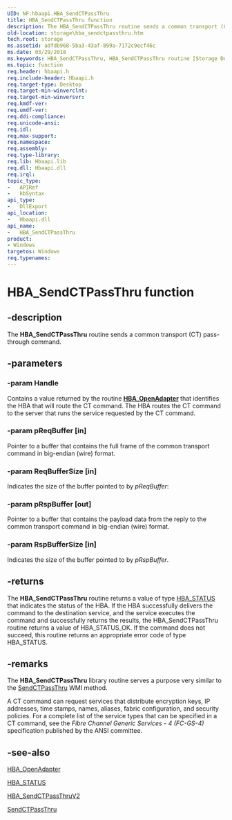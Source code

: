 ```yaml
---
UID: NF:hbaapi.HBA_SendCTPassThru
title: HBA_SendCTPassThru function
description: The HBA_SendCTPassThru routine sends a common transport (CT) pass-through command.
old-location: storage\hba_sendctpassthru.htm
tech.root: storage
ms.assetid: adfdb968-5ba3-43af-899a-7172c9ecf46c
ms.date: 03/29/2018
ms.keywords: HBA_SendCTPassThru, HBA_SendCTPassThru routine [Storage Devices], fibreHBA_rtns_cae90bb3-cdb2-47fe-92b8-e2bffefa338d.xml, hbaapi/HBA_SendCTPassThru, storage.hba_sendctpassthru
ms.topic: function
req.header: hbaapi.h
req.include-header: Hbaapi.h
req.target-type: Desktop
req.target-min-winverclnt: 
req.target-min-winversvr: 
req.kmdf-ver: 
req.umdf-ver: 
req.ddi-compliance: 
req.unicode-ansi: 
req.idl: 
req.max-support: 
req.namespace: 
req.assembly: 
req.type-library: 
req.lib: Hbaapi.lib
req.dll: Hbaapi.dll
req.irql: 
topic_type:
-	APIRef
-	kbSyntax
api_type:
-	DllExport
api_location:
-	Hbaapi.dll
api_name:
-	HBA_SendCTPassThru
product:
- Windows
targetos: Windows
req.typenames: 
---
```


# HBA_SendCTPassThru function


## -description


The <b>HBA_SendCTPassThru</b> routine sends a common transport (CT) pass-through command. 


## -parameters




### -param Handle

<p>Contains a value returned by the routine <a href="https://msdn.microsoft.com/library/Ff557097(v=VS.85).aspx"><b>HBA_OpenAdapter</b></a> that identifies the HBA that will route the CT command. The HBA routes the CT command to the server that runs the service requested by the CT command. </p>


### -param pReqBuffer [in]

Pointer to a buffer that contains the full frame of the common transport command in big-endian (wire) format.


### -param ReqBufferSize [in]

Indicates the size of the buffer pointed to by <i>pReqBuffer</i>:


### -param pRspBuffer [out]

Pointer to a buffer that contains the payload data from the reply to the common transport command in big-endian (wire) format. 


### -param RspBufferSize [in]

Indicates the size of the buffer pointed to by <i>pRspBuffer</i>. 


## -returns



The <b>HBA_SendCTPassThru</b> routine returns a value of type <a href="https://msdn.microsoft.com/library/windows/hardware/ff557233">HBA_STATUS</a> that indicates the status of the HBA. If the HBA successfully delivers the command to the destination service, and the service executes the command and successfully returns the results, the HBA_SendCTPassThru routine returns a value of HBA_STATUS_OK. If the command does not succeed, this routine returns an appropriate error code of type HBA_STATUS.




## -remarks



The <b>HBA_SendCTPassThru</b> library routine serves a purpose very similar to the <a href="https://msdn.microsoft.com/library/windows/hardware/ff565409">SendCTPassThru</a> WMI method. 

A CT command can request services that distribute encryption keys, IP addresses, time stamps, names, aliases, fabric configuration, and security policies. For a complete list of the service types that can be specified in a CT command, see the <i>Fibre Channel Generic Services - 4 (FC-GS-4)</i> specification published by the ANSI committee. 




## -see-also




<a href="https://msdn.microsoft.com/library/windows/hardware/ff557097">HBA_OpenAdapter</a>



<a href="https://msdn.microsoft.com/library/windows/hardware/ff557233">HBA_STATUS</a>



<a href="https://msdn.microsoft.com/library/windows/hardware/ff557209">HBA_SendCTPassThruV2</a>



<a href="https://msdn.microsoft.com/library/windows/hardware/ff565409">SendCTPassThru</a>
 

 

